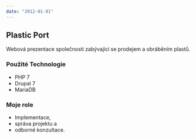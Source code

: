 ```yaml
---
date: "2012-01-01"
---
```

## Plastic Port
Webová prezentace společnosti zabývající se prodejem a obráběním plastů.

### Použité Technologie
 * PHP 7
 * Drupal 7
 * MariaDB

### Moje role
 * Implementace,
 * správa projektu a
 * odborné konzultace.


